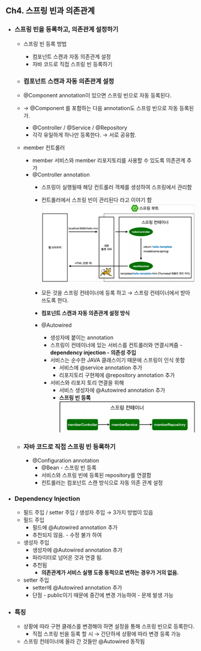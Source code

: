 ## Ch4. 스프링 빈과 의존관계
- ### 스프링 빈을 등록하고, 의존관계 설정하기
    - 스프링 빈 등록 방법 
        - 컴포넌트 스캔과 자동 의존관계 설정
        - 자바 코드로 직접 스프링 빈 등록하기
    - ### 컴포넌트 스캔과 자동 의존관계 설정 
    - @Component annotation이 있으면 스프링 빈으로 자동 등록된다.
    - → @Component 를 포함하는 다음 annotation도 스프링 빈으로 자동 등록된가.
        - @Controller / @Service / @Repository
        - 각각 유일하게 하나만 등록한다. → 서로 공유함.
    - member 컨트롤러 
        - member 서비스와 member 리포지토리를 사용할 수 있도록 의존관계 추가
        - @Controller annotation
            - 스프링이 실행될때 해당 컨트롤러 객체를 생성하여 스프링에서 관리함
            - 컨트롤러에서 스프링 빈이 관리된다 라고 이야기 함
![](img4-1.png)
            
            - 모든 것을 스프링 컨테이너에 등록 하고 → 스프링 컨테이너에서 받아 쓰도록 한다.
            - **컴포넌트 스캔과 자동 의존관계 설정 방식**
            - @Autowired
                 - 생성자에 붙이는 annotation
                 -  스프링이 컨테이너에 있는 서비스를 컨트롤러와 연결시켜줌 - **dependency injection - 의존성 주입**
                 - 서비스는 순수한 JAVA 클래스이기 때문에 스프링이 인식 못함
                     - 서비스에 @service annotation 추가
                     - 리포지토리 구현체에 @repository annotation 추가
                 - 서비스와 리포지 토리 연결을 위해 
                     - 서비스 생성자에 @Autowired annotation 추가
                     - **스프링 빈 등록**
![](img4-2.png)

    - ### 자바 코드로 직접 스프링 빈 등록하기
        - @Configuration annotation
            - @Bean - 스프링 빈 등록
            - 서비스와 스프링 빈에 등록된 repository를 연결함
            - 컨트롤러는 컴포넌트 스캔 방식으로 자동 의존 관계 설정
            
- ### Dependency Injection
    - 필드 주입 / setter 주입 / 생성자 주입 → 3가지 방법이 있읍
    - 필드 주입
        - 필드에 @Autowired annotation 추가
        - 추천되지 않음. - 수정 불가 하여
    - 생성자 주입
        - 생성자에 @Autowired annotation 추가
        - 파라미터로 넘어온 것과 연결 됨.
        - 추천됨
            - **의존관계가 서비스 실행 도중 동적으로 변하는 경우가 거의 없음.**
    - setter 주입
        - setter에 @Autowired annotation 추가
        - 단점 - public이기 때문에 중간에 변경 가능하여 - 문제 발생 가능
        
- ### 특징
    - 상황에 따라 구현 클래스를 변경해야 하면 설정을 통해 스프링 빈으로 등록한다.
        - 직접 스프링 빈을 등록 할 시 → 간단하세 상황에 따라 변경 등록 가능
    - 스프링 컨테이너에 올라 간 것들만 @Autowired 동작됨
